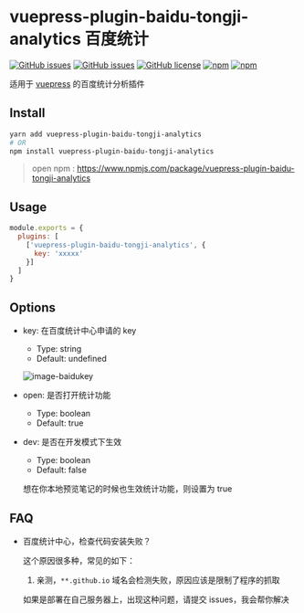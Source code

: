 # vuepress-plugin-baidu-tongji-analytics 百度统计


[![GitHub issues](https://img.shields.io/github/issues/zq99299/vuepress-plugin.svg)](https://github.com/zq99299/vuepress-plugin/issues) [![GitHub issues](https://img.shields.io/github/issues-closed/zq99299/vuepress-plugin.svg)](https://github.com/zq99299/vuepress-plugin/issues?q=is%3Aissue+is%3Aclosed) [![GitHub license](https://img.shields.io/github/license/mashape/apistatus.svg)](https://raw.githubusercontent.com/zq99299/vuepress-plugin/master/LICENSE) [![npm](https://img.shields.io/npm/v/vuepress-plugin-baidu-tongji-analytics.svg)](https://www.npmjs.com/package/vuepress-plugin-baidu-tongji-analytics) [![npm](https://img.shields.io/npm/dt/vuepress-plugin-baidu-tongji-analytics.svg)](https://www.npmjs.com/package/vuepress-plugin-baidu-tongji-analytics)

适用于 [vuepress](https://vuepress.vuejs.org/zh/plugin/using-a-plugin.html) 的百度统计分析插件

## Install

```bash
yarn add vuepress-plugin-baidu-tongji-analytics
# OR 
npm install vuepress-plugin-baidu-tongji-analytics
```

> open npm : https://www.npmjs.com/package/vuepress-plugin-baidu-tongji-analytics

## Usage

```javascript
module.exports = {
  plugins: [
    ['vuepress-plugin-baidu-tongji-analytics', {
      key: 'xxxxx'
    }]
  ]
}
```

## Options
- key: 在百度统计中心申请的 key
    - Type: string
    - Default: undefined
    
    ![image-baidukey](https://github.com/zq99299/vuepress-plugin/blob/master/vuepress-plugin-baidu-tongji-analytics/docs/assets/image-baidukey.png?raw=true)

- open: 是否打开统计功能
    - Type: boolean
    - Default: true
    
- dev: 是否在开发模式下生效
    - Type: boolean
    - Default: false
    
    想在你本地预览笔记的时候也生效统计功能，则设置为 true

## FAQ
- 百度统计中心，检查代码安装失败？

  这个原因很多种，常见的如下：
  1. 亲测，`**.github.io` 域名会检测失败，原因应该是限制了程序的抓取
  
  如果是部署在自己服务器上，出现这种问题，请提交 issues，我会帮你解决
